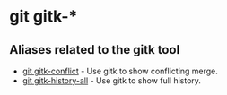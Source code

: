 # git gitk-*

## Aliases related to the gitk tool

* [git gitk-conflict](git-gitk-conflict) - Use gitk to show conflicting merge.
* [git gitk-history-all](git-gitk-history-all) - Use gitk to show full history.
